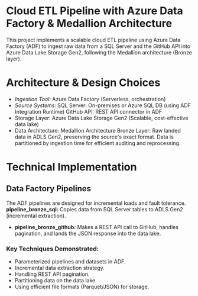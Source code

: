 # Cloud ETL Pipeline with Azure Data Factory & Medallion Architecture

This project implements a scalable cloud ETL pipeline using Azure Data Factory (ADF) to ingest raw data from a SQL Server and the GitHub API into Azure Data Lake Storage Gen2, following the Medallion architecture (Bronze layer).

# Architecture & Design Choices

*   *Ingestion Tool:* Azure Data Factory (Serverless, orchestration)
*   *Source Systems:* 
       SQL Server: On-premises or Azure SQL DB (using ADF Integration Runtime)
       GitHub API: REST API connector in ADF
*   Storage Layer: Azure Data Lake Storage Gen2 (Scalable, cost-effective data lake)
*   Data Architecture: Medallion Architecture
       Bronze Layer: Raw landed data in ADLS Gen2, preserving the source's exact format. Data is partitioned by ingestion time for efficient auditing and reprocessing.

# Technical Implementation

 ## Data Factory Pipelines
The ADF pipelines are designed for incremental loads and fault tolerance.
   **pipeline_bronze_sql:** Copies data from SQL Server tables to ADLS Gen2 (incremental extraction).
*   **pipeline_bronze_github:** Makes a REST API call to GitHub, handles pagination, and lands the JSON response into the data lake.

### Key Techniques Demonstrated:
*   Parameterized pipelines and datasets in ADF.
*   Incremental data extraction strategy.
*   Handling REST API pagination.
*   Partitioning data on the data lake.
*   Using efficient file formats (Parquet/JSON) for storage.
